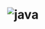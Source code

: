 # ![java](https://user-images.githubusercontent.com/116108749/227571414-745e3f9b-d98c-45fa-a835-8690a75b9b83.PNG)
